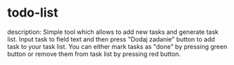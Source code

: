 # todo-list
description:
Simple tool which allows to add new tasks and generate task list.
Input task to field text and then press "Dodaj zadanie" button to add task to your task list.
You can either mark tasks as "done" by pressing green button or remove them from task list by pressing red button.

